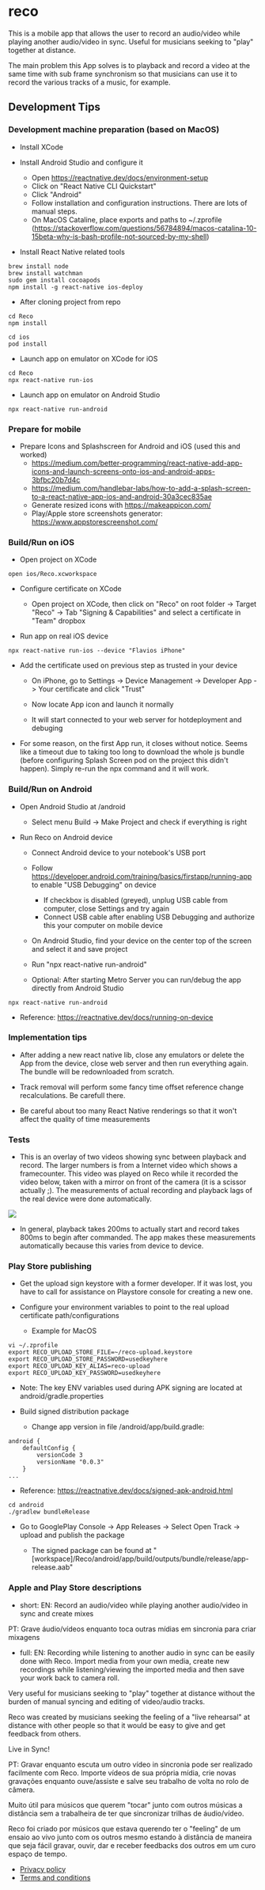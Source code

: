 # reco
This is a mobile app that allows the user to record an audio/video while playing another audio/video in sync. Useful for musicians seeking to "play" together at distance.

The main problem this App solves is to playback and record a video at the same time with sub frame synchronism so that musicians can use it to record the various tracks of a music, for example.

## Development Tips

### Development machine preparation (based on MacOS)

* Install XCode

* Install Android Studio and configure it
  * Open https://reactnative.dev/docs/environment-setup
  * Click on "React Native CLI Quickstart"
  * Click "Android"
  * Follow installation and configuration instructions. There are lots of manual steps.
  * On MacOS Cataline, place exports and paths to ~/.zprofile (https://stackoverflow.com/questions/56784894/macos-catalina-10-15beta-why-is-bash-profile-not-sourced-by-my-shell)

* Install React Native related tools
```
brew install node
brew install watchman
sudo gem install cocoapods
npm install -g react-native ios-deploy
```

* After cloning project from repo
```
cd Reco
npm install

cd ios
pod install
```

* Launch app on emulator on XCode for iOS
```
cd Reco
npx react-native run-ios
```

* Launch app on emulator on Android Studio
```
npx react-native run-android
```

### Prepare for mobile

* Prepare Icons and Splashscreen for Android and iOS (used this and worked)
  * https://medium.com/better-programming/react-native-add-app-icons-and-launch-screens-onto-ios-and-android-apps-3bfbc20b7d4c
  * https://medium.com/handlebar-labs/how-to-add-a-splash-screen-to-a-react-native-app-ios-and-android-30a3cec835ae
  * Generate resized icons with https://makeappicon.com/
  * Play/Apple store screenshots generator: https://www.appstorescreenshot.com/

### Build/Run on iOS

* Open project on XCode

```
open ios/Reco.xcworkspace
```

* Configure certificate on XCode

  * Open project on XCode, then click on "Reco" on root folder -> Target "Reco" -> Tab  "Signing & Capabilities" and select a certificate in "Team" dropbox

* Run app on real iOS device

```
npx react-native run-ios --device "Flavios iPhone"
```

* Add the certificate used on previous step as trusted in your device

  * On iPhone, go to Settings -> Device Management -> Developer App -> Your certificate and click "Trust"

  * Now locate App icon and launch it normally

  * It will start connected to your web server for hotdeployment and debuging
  
* For some reason, on the first App run, it closes without notice. Seems like a timeout due to taking too long to download the whole js bundle (before configuring Splash Screen pod on the project this didn't happen). Simply re-run the npx command and it will work.

### Build/Run on Android

* Open Android Studio at /android

  * Select menu Build -> Make Project and check if everything is right

* Run Reco on Android device

  * Connect Android device to your notebook's USB port

  * Follow https://developer.android.com/training/basics/firstapp/running-app to enable "USB Debugging" on device
    * If checkbox is disabled (greyed), unplug USB cable from computer, close Settings and try again
    * Connect USB cable after enabling USB Debugging and authorize this your computer on mobile device

  * On Android Studio, find your device on the center top of the screen and select it and save project

  * Run "npx react-native run-android"

  * Optional: After starting Metro Server you can run/debug the app directly from Android Studio


```
npx react-native run-android
```

* Reference: https://reactnative.dev/docs/running-on-device


### Implementation tips

* After adding a new react native lib, close any emulators or delete the App from the device, close web server and then run everything again. The bundle will be redownloaded from scratch.

* Track removal will perform some fancy time offset reference change recalculations. Be carefull there.

* Be careful about too many React Native renderings so that it won't affect the quality of time measurements

### Tests

* This is an overlay of two videos showing sync between playback and record. The larger numbers is from a Internet video which shows a framecounter. This video was played on Reco while it recorded the video below, taken with a mirror on front of the camera (it is a scissor actually ;). The measurements of actual recording and playback lags of the real device were done automatically.

<img src="reco-sync-test.gif"></img>

* In general, playback takes 200ms to actually start and record takes 800ms to begin after commanded. The app makes these measurements automatically because this varies from device to device.

### Play Store publishing

* Get the upload sign keystore with a former developer. If it was lost, you have to call for assistance on Playstore console for creating a new one.

* Configure your environment variables to point to the real upload certificate path/configurations
  * Example for MacOS

```
vi ~/.zprofile
export RECO_UPLOAD_STORE_FILE=~/reco-upload.keystore
export RECO_UPLOAD_STORE_PASSWORD=usedkeyhere
export RECO_UPLOAD_KEY_ALIAS=reco-upload
export RECO_UPLOAD_KEY_PASSWORD=usedkeyhere
```

* Note: The key ENV variables used during APK signing are located at android/gradle.properties

* Build signed distribution package

  * Change app version in file /android/app/build.gradle:
  
```
android {
    defaultConfig {
        versionCode 3
        versionName "0.0.3"
    }
...
```

  * Reference: https://reactnative.dev/docs/signed-apk-android.html

```
cd android
./gradlew bundleRelease
```

* Go to GooglePlay Console -> App Releases -> Select Open Track -> upload and publish the package

  * The signed package can be found at "[workspace]/Reco/android/app/build/outputs/bundle/release/app-release.aab"

### Apple and Play Store descriptions

* short: 
EN: Record an audio/video while playing another audio/video in sync and create mixes

PT: Grave áudio/vídeos enquanto toca outras mídias em sincronia para criar mixagens

* full: 
EN: Recording while listening to another audio in sync can be easily done with Reco. Import media from your own media, create new recordings while listening/viewing the imported media and then save your work back to camera roll.

Very useful for musicians seeking to "play" together at distance without the burden of manual syncing and editing of video/audio tracks. 

Reco was created by musicians seeking the feeling of a "live rehearsal" at distance with other people so that it would be easy to give and get feedback from others.

Live in Sync!

PT: Gravar enquanto escuta um outro vídeo in sincronia pode ser realizado facilmente com Reco. Importe vídeos de sua própria mídia, crie novas gravações enquanto ouve/assiste e salve seu trabalho de volta no rolo de câmera.

Muito útil para músicos que querem "tocar" junto com outros músicas a distância sem a trabalheira de ter que sincronizar trilhas de áudio/vídeo.

Reco foi criado por músicos que estava querendo ter o "feeling" de um ensaio ao vivo junto com os outros mesmo estando à distância de maneira que seja fácil gravar, ouvir, dar e receber feedbacks dos outros em um curo espaço de tempo.


* [Privacy policy](PRIVACY_POLICY.md)
* [Terms and conditions](TERMS_CONDITIONS.md)
